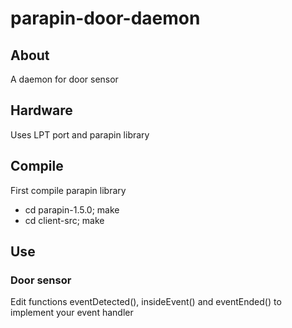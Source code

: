 parapin-door-daemon
===========

## About

A daemon for door sensor

## Hardware

Uses LPT port and parapin library

## Compile

First compile parapin library

* cd parapin-1.5.0; make
* cd client-src; make

## Use

### Door sensor

Edit functions eventDetected(), insideEvent() and eventEnded() to implement your event handler
